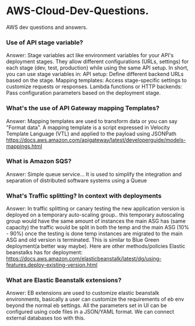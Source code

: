 # AWS-Cloud-Dev-Questions.
AWS dev questions and answers. 

### Use of API stage variable?

Answer: Stage variables act like environment variables for your API's deployment stages. They allow different configurations (URLs, settings) for each stage (dev, test, production) while using the same API setup.  In short, you can use stage variables in:
    API setup: Define different backend URLs based on the stage.
    Mapping templates: Access stage-specific settings to customize requests or responses.
    Lambda functions or HTTP backends: Pass configuration parameters based on the deployment stage.

### What's the use of API Gateway mapping Templates? 

Answer: Mapping templates are used to transform data or you can say "Format data".  A mapping template is a script expressed in Velocity Template Language (VTL) and applied to the payload using JSONPath
https://docs.aws.amazon.com/apigateway/latest/developerguide/models-mappings.html

### What is Amazon SQS?

Answer: Simple queue service... It is used to simplify the integration and separation of distributed software systems using a Queue 

### What's Traffic splitting? In context with deployments 

Answer: In traffic splitting or canary testing the  new application version is deployed on a temporary auto-scaling group.. this temporary autoscaling group would have the same amount of instances the main ASG has (same capacity) the traffic would be split in both the temp and the main ASG (10% - 90%) once the testing is done temp instances are migrated to the main ASG and old version is terminated. 
This is similar to Blue Green deployment(a better way maybe). 
Here are other methods/policies Elastic beanstalks has for deployment: https://docs.aws.amazon.com/elasticbeanstalk/latest/dg/using-features.deploy-existing-version.html

### What are Elastic Beanstalk extensions? 

Answer: EB extensions are used to customize elastic beanstalk environments, basically a user can customize the requirements of eb env beyond the normal eb settings. All the parameters set in UI can be configured using code files in a JSON/YAML format. We can connect external databases too with this.

